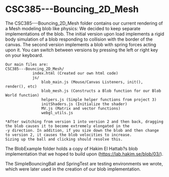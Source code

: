 # CSC385---Bouncing_2D_Mesh

The CSC385---Bouncing_2D_Mesh folder contains our current rendering of a Mesh modeling blob like physics:
	We decided to keep separate implementations of the blob. The initial version upon load implements a rigid body simulation of a blob responding to collision with the border of the canvas. The second version implements a blob with spring forces acting upon it. You can switch between versions by pressing the left or right key on your keyboard. 
	
	Our main files are:
	CSC385---Bouncing_2D_Mesh/
        		index.html (Created our own html code)
        		js/	
        			blob_main.js (Mouse/Canvas Listeners, init(), render(), etc)
        			blob_mesh.js (Constructs a Blob function for our Blob World function)
        			helpers.js (Simple helper functions from project 3)
        			initShaders.js (Initialize the shader)
        			MV.js (Matrix and vector functions)
        			webgl_utils.js 
	
	*After switching from version 1 into version 2 and then back, dragging the blob causes it to become extremely elongated in the 
	-y direction. In addition, if you size down the blob and then change to version 2, it causes the blob velocities to increase.
	Sizing up the ball and clicking should resolve this.
	

The BlobExample folder holds a copy of Hakim El Hattab?s blob implementation that we hoped to build upon (https://lab.hakim.se/blob/03/).

The SimpleBouncingBall and SpringTest are testing environments we wrote, which were later used in the creation of our blob implementation.


